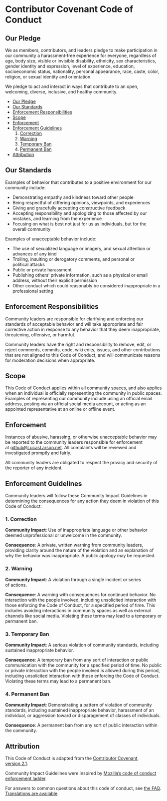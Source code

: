 # Contributor Covenant Code of Conduct

## Our Pledge

We as members, contributors, and leaders pledge to make participation in our
community a harassment‑free experience for everyone, regardless of age, body
size, visible or invisible disability, ethnicity, sex characteristics, gender
identity and expression, level of experience, education, socioeconomic status,
nationality, personal appearance, race, caste, color, religion, or sexual
identity and&nbsp;orientation.

We pledge to act and interact in ways that contribute to an open, welcoming,
diverse, inclusive, and healthy&nbsp;community.

- [Our Pledge](#our-pledge)
- [Our Standards](#our-standards)
- [Enforcement Responsibilities](#enforcement-responsibilities)
- [Scope](#scope)
- [Enforcement](#enforcement)
- [Enforcement Guidelines](#enforcement-guidelines)
  1. [Correction](#1-correction)
  1. [Warning](#2-warning)
  1. [Temporary Ban](#3-temporary-ban)
  1. [Permanent Ban](#4-permanent-ban)
- [Attribution](#attribution)

## Our Standards

Examples of behavior that contributes to a positive environment for our
community&nbsp;include:

- Demonstrating empathy and kindness toward other&nbsp;people
- Being respectful of differing opinions, viewpoints, and&nbsp;experiences
- Giving and gracefully accepting constructive&nbsp;feedback
- Accepting responsibility and apologizing to those affected by our mistakes,
  and learning from the&nbsp;experience
- Focusing on what is best not just for us as individuals, but for the
  overall&nbsp;community

Examples of unacceptable behavior&nbsp;include:

- The use of sexualized language or imagery, and sexual attention or advances
  of any&nbsp;kind
- Trolling, insulting or derogatory comments, and personal or
  political&nbsp;attacks
- Public or private&nbsp;harassment
- Publishing others’ private information, such as a physical or email address,
  without their explicit&nbsp;permission
- Other conduct which could reasonably be considered inappropriate in a
  professional&nbsp;setting

## Enforcement Responsibilities

Community leaders are responsible for clarifying and enforcing our standards of
acceptable behavior and will take appropriate and fair corrective action in
response to any behavior that they deem inappropriate, threatening, offensive,
or&nbsp;harmful.

Community leaders have the right and responsibility to remove, edit, or reject
comments, commits, code, wiki edits, issues, and other contributions that are
not aligned to this Code of Conduct, and will communicate reasons for
moderation decisions when&nbsp;appropriate.

## Scope

This Code of Conduct applies within all community spaces, and also applies when
an individual is officially representing the community in public&nbsp;spaces.
Examples of representing our community include using an official email address,
posting via an official social media account, or acting as an appointed
representative at an online or offline&nbsp;event.

## Enforcement

Instances of abusive, harassing, or otherwise unacceptable behavior may be
reported to the community leaders responsible for enforcement
at&nbsp;[github@LucasLarson.net](mailto:github@LucasLarson.net). All complaints
will be reviewed and investigated promptly and&nbsp;fairly.

All community leaders are obligated to respect the privacy and security of the
reporter of any&nbsp;incident.

## Enforcement Guidelines

Community leaders will follow these Community Impact Guidelines in determining
the consequences for any action they deem in violation of this Code
of&nbsp;Conduct:

### 1. Correction

**Community Impact**: Use of inappropriate language or other behavior deemed
unprofessional or unwelcome in the&nbsp;community.

**Consequence**: A private, written warning from community leaders, providing
clarity around the nature of the violation and an explanation of why the
behavior was&nbsp;inappropriate. A public apology may be&nbsp;requested.

### 2. Warning

**Community Impact**: A violation through a single incident or series
of&nbsp;actions.

**Consequence**: A warning with consequences for continued&nbsp;behavior. No
interaction with the people involved, including unsolicited interaction with
those enforcing the Code of Conduct, for a specified period of&nbsp;time. This
includes avoiding interactions in community spaces as well as external channels
like social&nbsp;media. Violating these terms may lead to a temporary or
permanent&nbsp;ban.

### 3. Temporary Ban

**Community Impact**: A serious violation of community standards, including
sustained inappropriate&nbsp;behavior.

**Consequence**: A temporary ban from any sort of interaction or public
communication with the community for a specified period of&nbsp;time. No public
or private interaction with the people involved is allowed during this period,
including unsolicited interaction with those enforcing the Code
of&nbsp;Conduct. Violating these terms may lead to a permanent&nbsp;ban.

### 4. Permanent Ban

**Community Impact**: Demonstrating a pattern of violation of community
standards, including sustained inappropriate behavior, harassment of an
individual, or aggression toward or disparagement of classes
of&nbsp;individuals.

**Consequence**: A permanent ban from any sort of public interaction within
the&nbsp;community.

## Attribution

This Code of Conduct is adapted from the [Contributor
Covenant](https://contributor-covenant.org),
[version&nbsp;2.1](https://contributor-covenant.org/version/2/1).

Community Impact Guidelines were inspired by [Mozilla’s code of conduct
enforcement&nbsp;ladder](https://github.com/mozilla/inclusion).

For answers to common questions about this code of conduct, see
[the&nbsp;FAQ](https://contributor-covenant.org/faq). [Translations
are&nbsp;available](https://contributor-covenant.org/translations).

